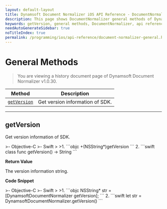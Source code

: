 ```yaml
---
layout: default-layout
title: Dynamsoft Document Normalizer iOS API Reference - DocumentNormalizer General Methods
description: This page shows DocumentNormalizer general methods of Dynamsoft Document Normalizer for iOS SDK.
keywords: getVersion, general methods, DocumentNormalizer, api reference, ios
needAutoGenerateSidebar: true
noTitleIndex: true
permalink: /programming/ios/api-reference/document-normalizer-general.html
---
```


# General Methods

> You are viewing a history document page of Dynamsoft Document Normalizer v1.0.30.

  | Method               | Description |
  |----------------------|-------------|
  | [`getVersion`](#getversion) | Get version information of SDK.|

  ---

## getVersion

Get version information of SDK.

<div class="sample-code-prefix"></div>
>- Objective-C
>- Swift
>
>1. 
```objc
+(NSString*)getVersion
```
2. 
```swift
class func getVersion() -> String
```

**Return Value**

The version information string.

**Code Snippet**

<div class="sample-code-prefix"></div>
>- Objective-C
>- Swift
>
>1. 
```objc
NSString* str = [DynamsoftDocumentNormalizer getVersion];
```
2. 
```swift
let str = DynamsoftDocumentNormalizer.getVersion()
```
